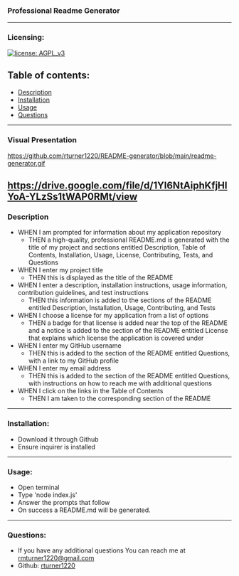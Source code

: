 
  ### Professional Readme Generator
-----------------------------------------------------------------------------------------------------------------------------------------------------------------------

  ### Licensing:
  [![license: AGPL_v3](https://img.shields.io/badge/license-AGPL_v3-blue.svg)](https://www.gnu.org/licenses/agpl-3.0.html)
 
  ## Table of contents:
  * [Description](#description)
  * [Installation](#installation)
  * [Usage](#usage)
  * [Questions](#questions) 
 --------------------------------------------------------------------------------------------------------------------------------------------------------------------- 
  
  ### Visual Presentation
  
  https://github.com/rturner1220/README-generator/blob/main/readme-generator.gif
  
  https://drive.google.com/file/d/1YI6NtAiphKfjHIYoA-YLzSs1tWAP0RMt/view
---------------------------------------------------------------------------------------------------------------------------------------------------------------------  
  
 ### Description
  * WHEN I am prompted for information about my application repository
    - THEN a high-quality, professional README.md is generated with the title of my project and sections entitled Description, Table of Contents, Installation, Usage,       License, Contributing, Tests, and Questions
  * WHEN I enter my project title
    - THEN this is displayed as the title of the README
  * WHEN I enter a description, installation instructions, usage information, contribution guidelines, and test instructions
    - THEN this information is added to the sections of the README entitled Description, Installation, Usage, Contributing, and Tests
  * WHEN I choose a license for my application from a list of options
    - THEN a badge for that license is added near the top of the README and a notice is added to the section of the README entitled License that explains which license       the application is covered under
  * WHEN I enter my GitHub username
    - THEN this is added to the section of the README entitled Questions, with a link to my GitHub profile
  * WHEN I enter my email address
    - THEN this is added to the section of the README entitled Questions, with instructions on how to reach me with additional questions
  * WHEN I click on the links in the Table of Contents
    - THEN I am taken to the corresponding section of the README
-----------------------------------------------------------------------------------------------------------------------------------------------------------------------
   
  ### Installation:
  * Download it through Github
  * Ensure inquirer is installed  
-----------------------------------------------------------------------------------------------------------------------------------------------------------------------  
  
  ### Usage:
  * Open terminal
  * Type 'node index.js'
  * Answer the prompts that follow
  * On success a README.md will be generated.
-----------------------------------------------------------------------------------------------------------------------------------------------------------------------

  ### Questions:
  - If you have any additional questions You can reach me at rmturner1220@gmail.com
  - Github: [rturner1220](https://github.com/rturner1220)
  
  
